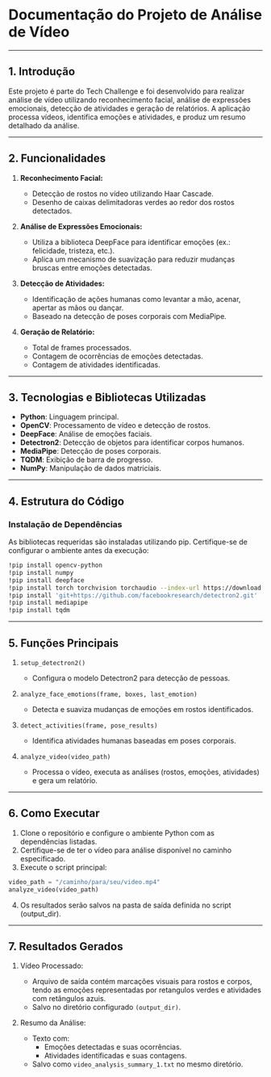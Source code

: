 # **Documentação do Projeto de Análise de Vídeo**

---

## **1. Introdução**
Este projeto é parte do Tech Challenge e foi desenvolvido para realizar análise de vídeo utilizando reconhecimento facial, análise de expressões emocionais, detecção de atividades e geração de relatórios. A aplicação processa vídeos, identifica emoções e atividades, e produz um resumo detalhado da análise.

---

## **2. Funcionalidades**
1. **Reconhecimento Facial:**
   - Detecção de rostos no vídeo utilizando Haar Cascade.
   - Desenho de caixas delimitadoras verdes ao redor dos rostos detectados.

2. **Análise de Expressões Emocionais:**
   - Utiliza a biblioteca DeepFace para identificar emoções (ex.: felicidade, tristeza, etc.).
   - Aplica um mecanismo de suavização para reduzir mudanças bruscas entre emoções detectadas.

3. **Detecção de Atividades:**
   - Identificação de ações humanas como levantar a mão, acenar, apertar as mãos ou dançar.
   - Baseado na detecção de poses corporais com MediaPipe.

4. **Geração de Relatório:**
   - Total de frames processados.
   - Contagem de ocorrências de emoções detectadas.
   - Contagem de atividades identificadas.

---

## **3. Tecnologias e Bibliotecas Utilizadas**
- **Python**: Linguagem principal.
- **OpenCV**: Processamento de vídeo e detecção de rostos.
- **DeepFace**: Análise de emoções faciais.
- **Detectron2**: Detecção de objetos para identificar corpos humanos.
- **MediaPipe**: Detecção de poses corporais.
- **TQDM**: Exibição de barra de progresso.
- **NumPy**: Manipulação de dados matriciais.

---

## **4. Estrutura do Código**
### **Instalação de Dependências**
As bibliotecas requeridas são instaladas utilizando pip. Certifique-se de configurar o ambiente antes da execução:
```bash
!pip install opencv-python
!pip install numpy
!pip install deepface
!pip install torch torchvision torchaudio --index-url https://download.pytorch.org/whl/cu118
!pip install 'git+https://github.com/facebookresearch/detectron2.git'
!pip install mediapipe
!pip install tqdm
```
---

## **5. Funções Principais**
1. `setup_detectron2()`
   - Configura o modelo Detectron2 para detecção de pessoas.

2. `analyze_face_emotions(frame, boxes, last_emotion)`
   - Detecta e suaviza mudanças de emoções em rostos identificados.

3. `detect_activities(frame, pose_results)`
   - Identifica atividades humanas baseadas em poses corporais.

4. `analyze_video(video_path)`
   - Processa o vídeo, executa as análises (rostos, emoções, atividades) e gera um relatório.
  
---

## **6. Como Executar** 
1. Clone o repositório e configure o ambiente Python com as dependências listadas.
2. Certifique-se de ter o vídeo para análise disponível no caminho especificado.
3. Execute o script principal:
```python
video_path = "/caminho/para/seu/video.mp4"
analyze_video(video_path)
```
4. Os resultados serão salvos na pasta de saída definida no script (output_dir).

---

## **7. Resultados Gerados** 
1. Vídeo Processado:
   - Arquivo de saída contém marcações visuais para rostos e corpos, tendo as emoções representadas por retangulos verdes e atividades com retângulos azuis.
   - Salvo no diretório configurado `(output_dir)`.

2. Resumo da Análise:
    - Texto com:
         - Emoções detectadas e suas ocorrências.
         - Atividades identificadas e suas contagens.
    - Salvo como `video_analysis_summary_1.txt` no mesmo diretório.

